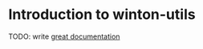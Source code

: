 # Introduction to winton-utils

TODO: write [great documentation](http://jacobian.org/writing/what-to-write/)
